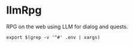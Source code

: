 # llmRpg

RPG on the web using LLM for dialog and quests.

<code>export $(grep -v '^#' .env | xargs)</code>
